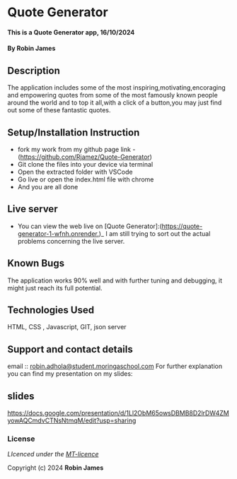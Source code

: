 # Quote Generator

#### This is a Quote Generator app, 16/10/2024

#### **By Robin James**

## Description

The application includes some of the most inspiring,motivating,encoraging and empowering quotes from some of the most famously known people around the world and to top it all,with a click of a button,you may just find out some of these fantastic quotes.

## Setup/Installation Instruction

* fork my work from my github page link -(<https://github.com/Rjamez/Quote-Generator>)
* Git clone the files into your device via terminal
* Open the extracted folder with VSCode
* Go live or open the index.html file with chrome
* And you are all done

## Live server

* You can view the web live on [Quote Generator]:(<https://quote-generator-1-wfnh.onrender.>)_
I am still trying to sort out the actual problems concerning the live server.

## Known Bugs

The application works 90% well and with further tuning and debugging, it might just reach its full potential.

## Technologies Used

HTML, CSS , Javascript, GIT, json server

## Support and contact details

email :: <robin.adhola@student.moringaschool.com>
For further explanation you can find my presentation on my slides:

## slides
https://docs.google.com/presentation/d/1Ll2ObM65owsDBMB8D2lrDW4ZMyowAQCmdvCTNsNtmqM/edit?usp=sharing

### License

*LIcenced under the [MT-licence](https://github.com/Rjamez/Quote-Generator/blob/main/License.md)*

Copyright (c) 2024 **Robin James**
